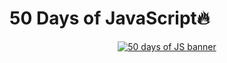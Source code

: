 # 50 Days of JavaScript🔥

<div align="center">
<a href="https://codedamn.com/50-days-of-js"><img src="https://user-images.githubusercontent.com/64855541/141643232-35ba903e-2ea4-40a4-93e0-b756c36104b8.png" alt="50 days of JS banner"></a>
</div>

